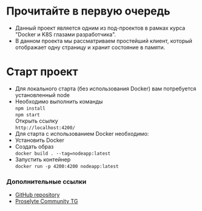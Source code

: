 # Прочитайте в первую очередь
* Данный проект является одним из под-проектов в рамках курса "Docker и K8S глазами разработчика".
* В данном проекта мы рассматриваем простейший клиент, который отображает одну страницу и хранит состояние в памяти.

# Старт проект
* Для локального старта (без использования Docker) вам потребуется установленный node
* Необходимо выполнить команды
<br/>`npm install`
<br/>`npm start`
<br/>Открыть ссылку
<br/>`http://localhost:4200/`
* Для старта с использованием Docker необходимо:
* Установить Docker
* Создать образ
<br/>`docker build . --tag=nodeapp:latest`
* Запустить контейнер
<br/>`docker run -p 4200:4200 nodeapp:latest`

### Дополнительные ссылки
* [GitHub repository](https://github.com/proselytear/nodeapp)
* [Proselyte Community TG](https://t.me/pse_club)

